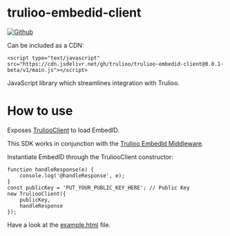 # trulioo-embedid-client

[![Github](https://github.com/trulioo/trulioo-embedid-client/workflows/Build/badge.svg)](https://github.com/trulioo/trulioo-embedid-client/workflows/Build/badge.svg)

Can be included as a CDN:

```
<script type="text/javascript" src="https://cdn.jsdelivr.net/gh/trulioo/trulioo-embedid-client@0.0.1-beta/v1/main.js"></script>
```

JavaScript library which streamlines integration with Trulioo.

# How to use

Exposes [TruliooClient](https://github.com/Trulioo/trulioo-embedid-client/blob/master/src/TruliooClient.js) to load EmbedID.

This SDK works in conjunction with the [Trulioo EmbedId Middleware](https://github.com/Trulioo/trulioo-embedid-middleware).

Instantiate EmbedID through the TruliooClient constructor:

```
function handleResponse(e) {
    console.log('@handleResponse', e);
}
const publicKey = 'PUT_YOUR_PUBLIC_KEY_HERE'; // Public Key
new TruliooClient({
    publicKey,
    handleResponse
});
```
Have a look at the [example.html](./example.html) file.
